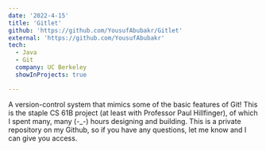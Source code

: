 ```yaml
---
date: '2022-4-15'
title: 'Gitlet'
github: 'https://github.com/YousufAbubakr/Gitlet'
external: 'https://github.com/YousufAbubakr'
tech:
  - Java
  - Git
  company: UC Berkeley
  showInProjects: true

---
```


A version-control system that mimics some of the basic features of Git! This is the staple CS 61B project (at least with Professor Paul Hillfinger), of which I spent many, many (-_-) hours designing and building. This is a private repository on my Github, so if you have any questions, let me know and I can give you access.
